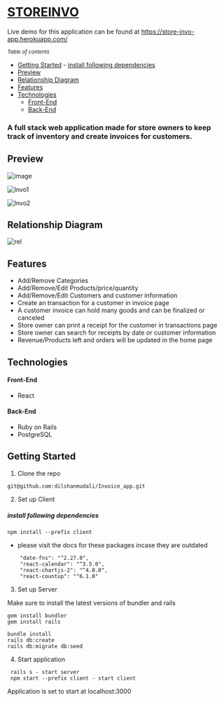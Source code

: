 # [STOREINVO](https://store-invo-app.herokuapp.com/)

Live demo for this application can be found at https://store-invo-app.herokuapp.com/

<small><i><a>Table of contents</a></i></small>

- [Getting Started](#getting-started) - [install following dependencies](#install-following-dependencies)
- [Preview](#preview)
- [Relationship Diagram](#relationship-diagram)
- [Features](#features)
- [Technologies](#technologies)
  - [Front-End](#front-end)
  - [Back-End](#back-end)

### A full stack web application made for store owners to keep track of inventory and create invoices for customers.

## Preview

![image](https://user-images.githubusercontent.com/35578002/146257260-17087794-9a0a-4770-9821-a80b9b37f762.png)

![Invo1](https://user-images.githubusercontent.com/35578002/146253669-a05cdafa-d828-4fac-b565-1d53d3c74182.gif)

![Invo2](https://user-images.githubusercontent.com/35578002/146253681-e0623fa6-eca1-4dab-a6e5-efa094e8732d.gif)

## Relationship Diagram

![rel](https://user-images.githubusercontent.com/35578002/146256668-170805b6-d867-472a-bbd6-b8d2e63d0c96.jpg)

## Features

- Add/Remove Categories
- Add/Remove/Edit Products/price/quantity
- Add/Remove/Edit Customers and customer information
- Create an transaction for a customer in invoice page
- A customer invoice can hold many goods and can be finalized or canceled
- Store owner can print a receipt for the customer in transactions page
- Store owner can search for receipts by date or customer information
- Revenue/Products left and orders will be updated in the home page

## Technologies

#### Front-End

- React

#### Back-End

- Ruby on Rails
- PostgreSQL

## Getting Started

1. Clone the repo

```
git@github.com:dilshanmudali/Invoice_app.git
```

2. Set up Client

##### install following dependencies

```
npm install --prefix client
```

- please visit the docs for these packages incase they are outdated

```
    "date-fns": "^2.27.0",
    "react-calendar": "^3.5.0",
    "react-chartjs-2": "^4.0.0",
    "react-countup": "^6.1.0"
```

3. Set up Server

Make sure to install the latest versions of bundler and rails

```
gem install bundler
gem install rails
```

```
bundle install
rails db:create
rails db:migrate db:seed
```

4. Start application

```
 rails s - start server
 npm start --prefix client - start client
```

Application is set to start at localhost:3000

